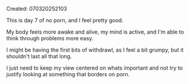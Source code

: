 Created: 070320252103

This is day 7 of no porn, and I feel pretty good.

My body feels more awake and alive, my mind is active, and I'm able to think
through problems more easy.

I might be having the first bits of withdrawl, as I feel a bit grumpy, but it
shouldn't last all that long.

I just need to keep my view centered on whats important and not try to justify
looking at something that borders on porn.
